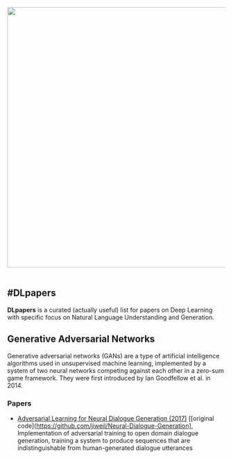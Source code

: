 <div align="center">
  <img width='600px' src="http://i.imgur.com/yPXqu4n.jpg"><br><br>
</div>

#DLpapers
-----------------

**DLpapers** is a curated (actually useful) list for papers on Deep Learning with specific focus on Natural Language Understanding and Generation.

## Generative Adversarial Networks

Generative adversarial networks (GANs) are a type of artificial intelligence algorithms used in unsupervised machine learning, implemented by a system of two neural networks competing against each other in a zero-sum game framework. They were first introduced by Ian Goodfellow et al. in 2014.

### Papers

- [Adversarial Learning for Neural Dialogue Generation (2017)](https://arxiv.org/abs/1701.06547) [[original code](https://github.com/jiweil/Neural-Dialogue-Generation], Implementation of adversarial training to open domain dialogue generation, training a system to produce sequences that are indistinguishable from human-generated dialogue utterances
